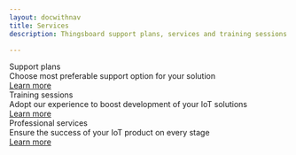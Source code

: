 ```yaml
---
layout: docwithnav
title: Services
description: Thingsboard support plans, services and training sessions

---
```


<div class="services">
    <div class="service">
        <div class="service-card">
            <div class="title">
                Support plans
            </div>
            <div class="description">
                Choose most preferable support option for your solution
            </div>
            <div class="service-button">
                <a href="/docs/services/support/" class="button accent">Learn more</a>
            </div>
        </div>
    </div>
    <div class="service">
        <div class="service-card">
            <div class="title">
                Training sessions
            </div>
            <div class="description">  
                Adopt our experience to boost development of your IoT solutions
            </div>
            <div class="service-button">
                <a href="/docs/services/trainings/" class="button accent">Learn more</a>
            </div>
        </div>
    </div>
    <div class="service">
        <div class="service-card">
            <div class="title">
                Professional services
            </div>
            <div class="description">
                Ensure the success of your IoT product on every stage
            </div>
            <div class="service-button">
                <a href="/docs/services/professional-services/" class="button accent">Learn more</a>
            </div>
        </div>
    </div>
</div>
